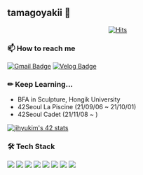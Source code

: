 <!--
**tamagoyakii/tamagoyakii** is a ✨ _special_ ✨ repository because its `README.md` (this file) appears on your GitHub profile.

Here are some ideas to get you started:

- 🔭 I’m currently working on ...
- 🌱 I’m currently learning ...
- 👯 I’m looking to collaborate on ...
- 🤔 I’m looking for help with ...
- 💬 Ask me about ...
- 📫 How to reach me: ...
- 😄 Pronouns: ...
- ⚡ Fun fact: ...
-->
## tamagoyakii 🥚
<div align=center>
	
[![Hits](https://hits.seeyoufarm.com/api/count/incr/badge.svg?url=https%3A%2F%2Fgithub.com%2Ftamagoyakii&count_bg=%2372C4F1&title_bg=%23181717&icon=github.svg&icon_color=%23E7E7E7&title=hits&edge_flat=true)](https://hits.seeyoufarm.com)
	
</div>

### 📫 How to reach me
 
[![Gmail Badge](https://img.shields.io/badge/Gmail-d14836?style=flat&logo=Gmail&logoColor=white&link=mailto:rlawlgus2588@gmail.com)](mailto:rlawlgus2588@gmail.com)
[![Velog Badge](https://img.shields.io/badge/Velog-20c997?style=flat&logo=Vimeo&logoColor=white&link=https://velog.io/@tamagoyakii)](https://velog.io/@tamagoyakii)
<!--[![Instagram Badge](https://img.shields.io/badge/Instagram-000000?style=flat&logo=Instagram&logoColor=E4405F&link=https://www.instagram.com/__tamagoyaki)](https://www.instagram.com/__tamagoyaki)-->
<div align=center></div>

### ✏ Keep Learning...
+ BFA in Sculpture, Hongik University
+ 42Seoul La Piscine (21/09/06 ~ 21/10/01)
+ 42Seoul Cadet (21/11/08 ~ )

[![jihyukim's 42 stats](https://badge42.herokuapp.com/api/stats/jihyukim)](https://github.com/JaeSeoKim/badge42)

### 🛠 Tech Stack 
<p>
	<img src="https://img.shields.io/badge/JavaScript-F7DF1E?style=flat-square&logo=JavaScript&logoColor=white"/>
	<img src="https://img.shields.io/badge/typescript-3D63B4?style=flat-square&logo=typescript&logoColor=white"> 
	<img src="https://img.shields.io/badge/HTML-E34F26?style=flat-square&logo=HTML5&logoColor=white"/>
	<img src="https://img.shields.io/badge/CSS-1572B6?style=flat-square&logo=CSS3&logoColor=white"/>
	<img src="https://img.shields.io/badge/styled components-C46A87?style=flat-square&logo=styledcomponents&logoColor=white"> 
	<img src="https://img.shields.io/badge/React-000000?style=flat-square&logo=React&logoColor=#61DAFB"/>
	<img src="https://img.shields.io/badge/node.js-339933?style=flat-square&logo=Node.js&logoColor=white">
	<img src="https://img.shields.io/badge/C-5358AE?style=flat-square&logo=C&logoColor=white&textColor=white"/>
</p>
